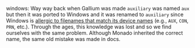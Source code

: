 windows: Way way back when Gallium was made `auxiliary` was named `aux` but then
it was ported to Windows and it was renamed to `auxiliary` since Windows is
[allergic to filenames that match its device names](https://docs.microsoft.com/en-us/windows/win32/fileio/naming-a-file#naming-conventions)
(e.g., `AUX`, `CON`, `PRN`, etc.). Through the ages, this knowledge was lost and
so we find ourselves with the same problem. Although Monado inherited the
correct name, the same old mistake was made in docs.
